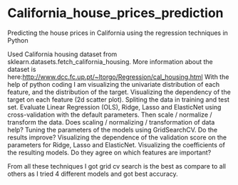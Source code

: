 # California_house_prices_prediction
Predicting the house prices in California using the regression techniques in Python

Used California housing dataset from sklearn.datasets.fetch_california_housing. 
More information about the dataset is here:http://www.dcc.fc.up.pt/~ltorgo/Regression/cal_housing.html
With the help of python coding I am visualizing the univariate distribution of each feature, and the distribution of the target.
Visualizing the dependency of the target on each feature (2d scatter plot).
Spliting the data in training and test set. Evaluate Linear Regression (OLS), Ridge, Lasso and ElasticNet using cross-validation 
with the default parameters. Then scale / normalize / transform the data. Does scaling / normalizing / transformation of data help?
Tuning the parameters of the models using GridSearchCV. Do the results improve? 
Visualizing the dependence of the validation score on the parameters for Ridge, Lasso and ElasticNet.
Visualizing the coefficients of the resulting models. Do they agree on which features are important?

From all these techniques I got grid cv search is the best as compare to all others as I tried 4 different models and got best accuracy.


